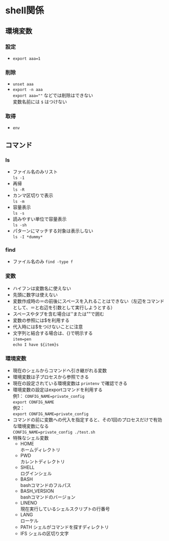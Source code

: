 # shell関係
## 環境変数
### 設定
  - `export aaa=1`

### 削除
  - `unset aaa`  
  - `export -n aaa`  
    `export aaa=""` などでは削除はできない  
    変数名前には `$` はつけない

### 取得
  - `env`

## コマンド
### ls
 - ファイル名のみリスト  
   `ls -1`
 - 再帰  
   `ls -R`
 - カンマ区切りで表示  
   `ls -m`
 - 容量表示  
   `ls -s`
 - 読みやすい単位で容量表示  
   `ls -sh`
 - パターンにマッチする対象は表示しない  
   `ls -I *dummy*`

### find
 - ファイル名のみ
   `find -type f`

### 変数
 - ハイフンは変数名に使えない
 - 先頭に数字は使えない
 - 変数作成時の＝の前後にスペースを入れることはできない（左辺をコマンドとして、＝と右辺を引数として実行しようとする）
 - スペースやタブを含む場合は''または""で囲む
 - 変数の参照には$を利用する
 - 代入時には$をつけないことに注意
 - 文字列と結合する場合は、{}で明示する  
   `item=pen`  
   `echo I have ${item}s`

### 環境変数
  - 現在のシェルからコマンドへ引き継がれる変数
  - 環境変数は子プロセスから参照できる
  - 現在の設定されている環境変数は `printenv` で確認できる
  - 環境変数の設定はexportコマンドを利用する  
    例1：
    `CONFIG_NAME=private_config`  
    `export CONFIG_NAME`  
    例2：  
    `export CONFIG_NAME=private_config`
  - コマンドの前に変数への代入を指定すると、その1回のプロセスだけで有効な環境変数になる  
    `CONFIG_NAME=private_config ./test.sh`
  - 特殊なシェル変数
    - HOME  
      ホームディレクトリ
    - PWD  
      カレントディレクトリ
    - SHELL  
      ログインシェル
    - BASH  
      bashコマンドのフルパス
    - BASH_VERSION  
      bashコマンドのバージョン
    - LINENO  
      現在実行しているシェルスクリプトの行番号
    - LANG  
      ローケル
    - PATH
      シェルがコマンドを探すディレクトリ
    - IFS
      シェルの区切り文字

